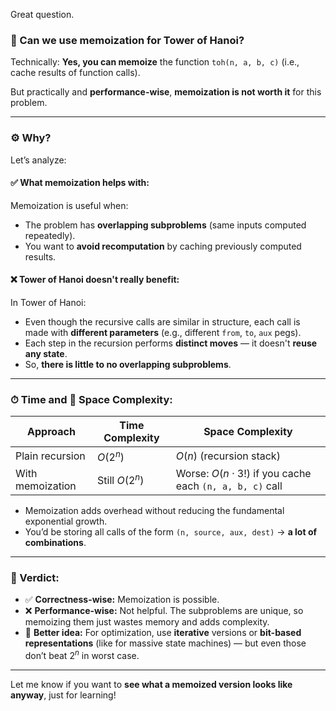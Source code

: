 Great question.

### 🔁 Can we use **memoization** for Tower of Hanoi?

Technically: **Yes, you can memoize** the function `toh(n, a, b, c)` (i.e., cache results of function calls).

But practically and **performance-wise**, **memoization is not worth it** for this problem.

---

### ⚙️ Why?

Let’s analyze:

#### ✅ What memoization helps with:

Memoization is useful when:

* The problem has **overlapping subproblems** (same inputs computed repeatedly).
* You want to **avoid recomputation** by caching previously computed results.

#### ❌ Tower of Hanoi doesn't really benefit:

In Tower of Hanoi:

* Even though the recursive calls are similar in structure, each call is made with **different parameters** (e.g., different `from`, `to`, `aux` pegs).
* Each step in the recursion performs **distinct moves** — it doesn't **reuse any state**.
* So, **there is little to no overlapping subproblems**.

---

### ⏱ Time and 🧠 Space Complexity:

| Approach         | Time Complexity | Space Complexity                                             |
| ---------------- | --------------- | ------------------------------------------------------------ |
| Plain recursion  | $O(2^n)$        | $O(n)$ (recursion stack)                                     |
| With memoization | Still $O(2^n)$  | Worse: $O(n \cdot 3!)$ if you cache each `(n, a, b, c)` call |

* Memoization adds overhead without reducing the fundamental exponential growth.
* You’d be storing all calls of the form `(n, source, aux, dest)` → **a lot of combinations**.

---

### 🧠 Verdict:

* ✅ **Correctness-wise:** Memoization is possible.
* ❌ **Performance-wise:** Not helpful. The subproblems are unique, so memoizing them just wastes memory and adds complexity.
* 🧩 **Better idea:** For optimization, use **iterative** versions or **bit-based representations** (like for massive state machines) — but even those don’t beat $2^n$ in worst case.

---

Let me know if you want to **see what a memoized version looks like anyway**, just for learning!
